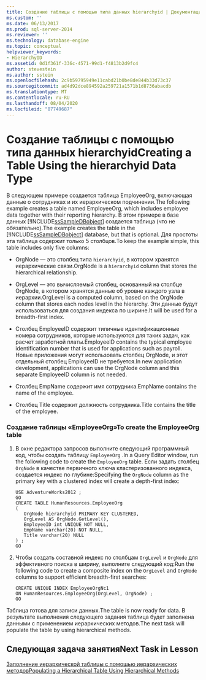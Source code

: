 ```yaml
---
title: Создание таблицы с помощью типа данных hierarchyid | Документация Майкрософт
ms.custom: ''
ms.date: 06/13/2017
ms.prod: sql-server-2014
ms.reviewer: ''
ms.technology: database-engine
ms.topic: conceptual
helpviewer_keywords:
- HierarchyID
ms.assetid: 0d1f361f-336c-4571-99d1-f4813b2d9fc4
author: stevestein
ms.author: sstein
ms.openlocfilehash: 2c9b59795949e11cabd21b0be8de844b33d73c37
ms.sourcegitcommit: ad4d92dce894592a259721a1571b1d8736abacdb
ms.translationtype: MT
ms.contentlocale: ru-RU
ms.lasthandoff: 08/04/2020
ms.locfileid: "87749687"
---
```

# <a name="creating-a-table-using-the-hierarchyid-data-type"></a><span data-ttu-id="595bc-102">Создание таблицы с помощью типа данных hierarchyid</span><span class="sxs-lookup"><span data-stu-id="595bc-102">Creating a Table Using the hierarchyid Data Type</span></span>
  <span data-ttu-id="595bc-103">В следующем примере создается таблица EmployeeOrg, включающая данные о сотрудниках и их иерархическом подчинении.</span><span class="sxs-lookup"><span data-stu-id="595bc-103">The following example creates a table named EmployeeOrg, which includes employee data together with their reporting hierarchy.</span></span> <span data-ttu-id="595bc-104">В этом примере в базе данных [!INCLUDE[ssSampleDBobject](../../includes/sssampledbobject-md.md)] создается таблица (что не обязательно).</span><span class="sxs-lookup"><span data-stu-id="595bc-104">The example creates the table in the [!INCLUDE[ssSampleDBobject](../../includes/sssampledbobject-md.md)] database, but that is optional.</span></span> <span data-ttu-id="595bc-105">Для простоты эта таблица содержит только 5 столбцов.</span><span class="sxs-lookup"><span data-stu-id="595bc-105">To keep the example simple, this table includes only five columns:</span></span>  
  
-   <span data-ttu-id="595bc-106">OrgNode — это столбец типа `hierarchyid`, в котором хранятся иерархические связи.</span><span class="sxs-lookup"><span data-stu-id="595bc-106">OrgNode is a `hierarchyid` column that stores the hierarchical relationship.</span></span>  
  
-   <span data-ttu-id="595bc-107">OrgLevel — это вычисляемый столбец, основанный на столбце OrgNode, в котором хранятся данные об уровне каждого узла в иерархии.</span><span class="sxs-lookup"><span data-stu-id="595bc-107">OrgLevel is a computed column, based on the OrgNode column that stores each nodes level in the hierarchy.</span></span> <span data-ttu-id="595bc-108">Эти данные будут использоваться для создания индекса по ширине.</span><span class="sxs-lookup"><span data-stu-id="595bc-108">It will be used for a breadth-first index.</span></span>  
  
-   <span data-ttu-id="595bc-109">Столбец EmployeeID содержит типичные идентификационные номера сотрудников, которые используются для таких задач, как расчет заработной платы.</span><span class="sxs-lookup"><span data-stu-id="595bc-109">EmployeeID contains the typical employee identification number that is used for applications such as payroll.</span></span> <span data-ttu-id="595bc-110">Новые приложения могут использовать столбец OrgNode, и этот отдельный столбец EmployeeID не требуется.</span><span class="sxs-lookup"><span data-stu-id="595bc-110">In new application development, applications can use the OrgNode column and this separate EmployeeID column is not needed.</span></span>  
  
-   <span data-ttu-id="595bc-111">Столбец EmpName содержит имя сотрудника.</span><span class="sxs-lookup"><span data-stu-id="595bc-111">EmpName contains the name of the employee.</span></span>  
  
-   <span data-ttu-id="595bc-112">Столбец Title содержит должность сотрудника.</span><span class="sxs-lookup"><span data-stu-id="595bc-112">Title contains the title of the employee.</span></span>  
  
### <a name="to-create-the-employeeorg-table"></a><span data-ttu-id="595bc-113">Создание таблицы «EmployeeOrg»</span><span class="sxs-lookup"><span data-stu-id="595bc-113">To create the EmployeeOrg table</span></span>  
  
1.  <span data-ttu-id="595bc-114">В окне редактора запросов выполните следующий программный код, чтобы создать таблицу `EmployeeOrg` .</span><span class="sxs-lookup"><span data-stu-id="595bc-114">In a Query Editor window, run the following code to create the `EmployeeOrg` table.</span></span> <span data-ttu-id="595bc-115">Если задать столбец `OrgNode` в качестве первичного ключа кластеризованного индекса, создается индекс по глубине:</span><span class="sxs-lookup"><span data-stu-id="595bc-115">Specifying the `OrgNode` column as the primary key with a clustered index will create a depth-first index:</span></span>  
  
    ```  
    USE AdventureWorks2012 ;  
    GO  
    CREATE TABLE HumanResources.EmployeeOrg  
    (  
       OrgNode hierarchyid PRIMARY KEY CLUSTERED,  
       OrgLevel AS OrgNode.GetLevel(),  
       EmployeeID int UNIQUE NOT NULL,  
       EmpName varchar(20) NOT NULL,  
       Title varchar(20) NULL  
    ) ;  
    GO  
    ```  
  
2.  <span data-ttu-id="595bc-116">Чтобы создать составной индекс по столбцам `OrgLevel` и `OrgNode` для эффективного поиска в ширину, выполните следующий код:</span><span class="sxs-lookup"><span data-stu-id="595bc-116">Run the following code to create a composite index on the `OrgLevel` and `OrgNode` columns to support efficient breadth-first searches:</span></span>  
  
    ```  
    CREATE UNIQUE INDEX EmployeeOrgNc1   
    ON HumanResources.EmployeeOrg(OrgLevel, OrgNode) ;  
    GO  
    ```  
  
 <span data-ttu-id="595bc-117">Таблица готова для записи данных.</span><span class="sxs-lookup"><span data-stu-id="595bc-117">The table is now ready for data.</span></span> <span data-ttu-id="595bc-118">В результате выполнения следующего задания таблица будет заполнена данными с применением иерархических методов.</span><span class="sxs-lookup"><span data-stu-id="595bc-118">The next task will populate the table by using hierarchical methods.</span></span>  
  
## <a name="next-task-in-lesson"></a><span data-ttu-id="595bc-119">Следующая задача занятия</span><span class="sxs-lookup"><span data-stu-id="595bc-119">Next Task in Lesson</span></span>  
 [<span data-ttu-id="595bc-120">Заполнение иерархической таблицы с помощью иерархических методов</span><span class="sxs-lookup"><span data-stu-id="595bc-120">Populating a Hierarchical Table Using Hierarchical Methods</span></span>](lesson-2-2-populating-a-hierarchical-table-using-hierarchical-methods.md)  
  
  
